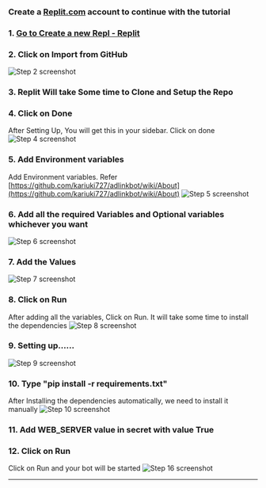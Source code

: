 ### Create a [Replit.com](https://replit.com) account to continue with the tutorial

### 1. [Go to Create a new Repl - Replit](https://replit.com/github/kariuki727/adlinkbot)


### 2. Click on Import from GitHub
![Step 2 screenshot](https://images.tango.us/public/screenshot_d7787630-c678-47e7-9f47-46d23689aacc.png?crop=focalpoint&fit=crop&fp-x=0.6809&fp-y=0.6836&fp-z=2.8194&w=1200&mark-w=0.2&mark-pad=0&mark64=aHR0cHM6Ly9pbWFnZXMudGFuZ28udXMvc3RhdGljL21hZGUtd2l0aC10YW5nby13YXRlcm1hcmsucG5n&ar=3840%3A2002)


### 3. Replit Will take Some time to Clone and Setup the Repo


### 4. Click on Done
After Setting Up, You will get this in your sidebar. Click on done
![Step 4 screenshot](https://images.tango.us/public/screenshot_a3ef40cd-f30a-4e4f-9e81-e07fb56d0aa6.png?crop=focalpoint&fit=crop&fp-x=0.7043&fp-y=0.3674&fp-z=3.1399&w=1200&mark-w=0.2&mark-pad=0&mark64=aHR0cHM6Ly9pbWFnZXMudGFuZ28udXMvc3RhdGljL21hZGUtd2l0aC10YW5nby13YXRlcm1hcmsucG5n&ar=3840%3A2002)


### 5. Add Environment variables
Add Environment variables. Refer [https://github.com/kariuki727/adlinkbot/wiki/About](https://github.com/kariuki727/adlinkbot/wiki/About)
![Step 5 screenshot](https://images.tango.us/public/screenshot_d67cd814-721a-4afb-9f74-47972d0c389b.png?crop=focalpoint&fit=crop&fp-x=0.0182&fp-y=0.2463&fp-z=2.9073&w=1200&mark-w=0.2&mark-pad=0&mark64=aHR0cHM6Ly9pbWFnZXMudGFuZ28udXMvc3RhdGljL21hZGUtd2l0aC10YW5nby13YXRlcm1hcmsucG5n&ar=3840%3A2002)


### 6. Add all the required Variables and Optional variables whichever you want
![Step 6 screenshot](https://images.tango.us/public/screenshot_36790a33-8a55-4a76-8887-12c8e0624f7f.png?crop=focalpoint&fit=crop&fp-x=0.1042&fp-y=0.2373&fp-z=2.4060&w=1200&mark-w=0.2&mark-pad=0&mark64=aHR0cHM6Ly9pbWFnZXMudGFuZ28udXMvc3RhdGljL21hZGUtd2l0aC10YW5nby13YXRlcm1hcmsucG5n&ar=3840%3A2002)


### 7. Add the Values
![Step 7 screenshot](https://images.tango.us/public/screenshot_eacae46b-6aae-481a-aa87-ebf79361dc84.png?crop=focalpoint&fit=crop&fp-x=0.1042&fp-y=0.3219&fp-z=2.4060&w=1200&mark-w=0.2&mark-pad=0&mark64=aHR0cHM6Ly9pbWFnZXMudGFuZ28udXMvc3RhdGljL21hZGUtd2l0aC10YW5nby13YXRlcm1hcmsucG5n&ar=3840%3A2002)


### 8. Click on Run
After adding all the variables, Click on Run. It will take some time to install the dependencies
![Step 8 screenshot](https://images.tango.us/public/screenshot_fb88eedc-6025-4054-8b02-d25cf668934d.png?crop=focalpoint&fit=crop&fp-x=0.5046&fp-y=0.0327&fp-z=3.1144&w=1200&mark-w=0.2&mark-pad=0&mark64=aHR0cHM6Ly9pbWFnZXMudGFuZ28udXMvc3RhdGljL21hZGUtd2l0aC10YW5nby13YXRlcm1hcmsucG5n&ar=3840%3A2002)


### 9. Setting up......
![Step 9 screenshot](https://images.tango.us/public/screenshot_eddea295-90d5-462a-9ddf-9088e02cdcf3.png?crop=focalpoint&fit=crop&fp-x=0.8031&fp-y=0.5512&fp-z=1.1292&w=1200&mark-w=0.2&mark-pad=0&mark64=aHR0cHM6Ly9pbWFnZXMudGFuZ28udXMvc3RhdGljL21hZGUtd2l0aC10YW5nby13YXRlcm1hcmsucG5n&ar=3840%3A2002)


### 10. Type "pip install -r requirements.txt"
After Installing the dependencies automatically, we need to install it manually
![Step 10 screenshot](https://images.tango.us/public/screenshot_432d19d0-bfc3-45d4-8d76-15153214bdee.png?crop=focalpoint&fit=crop&fp-x=0.6953&fp-y=0.4655&fp-z=3.1350&w=1200&mark-w=0.2&mark-pad=0&mark64=aHR0cHM6Ly9pbWFnZXMudGFuZ28udXMvc3RhdGljL21hZGUtd2l0aC10YW5nby13YXRlcm1hcmsucG5n&ar=3840%3A2002)


### 11. Add WEB_SERVER value in secret with value True

### 12. Click on Run
Click on Run and your bot will be started
![Step 16 screenshot](https://images.tango.us/public/image_e66a4572-5fca-48c8-9fe3-e53d85040594.png?crop=focalpoint&fit=crop&fp-x=0.5000&fp-y=0.5000&fp-z=1.0000&w=1200&mark-w=0.2&mark-pad=0&mark64=aHR0cHM6Ly9pbWFnZXMudGFuZ28udXMvc3RhdGljL21hZGUtd2l0aC10YW5nby13YXRlcm1hcmsucG5n&ar=1446%3A1790)


***
